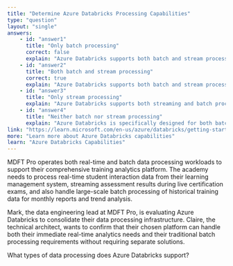 ```yaml
---
title: "Determine Azure Databricks Processing Capabilities"
type: "question"
layout: "single"
answers:
    - id: "answer1"
      title: "Only batch processing"
      correct: false
      explain: "Azure Databricks supports both batch and stream processing capabilities. It can handle real-time data processing, event streaming from services like Azure Event Hubs, and traditional batch processing workloads."
    - id: "answer2"
      title: "Both batch and stream processing"
      correct: true
      explain: "Azure Databricks supports both batch and stream processing capabilities. It can handle real-time data streaming from services like Azure Event Hubs and IoT devices, as well as traditional batch processing of large datasets."
    - id: "answer3"
      title: "Only stream processing"
      explain: "Azure Databricks supports both streaming and batch processing. While it excels at real-time stream processing, it is equally capable of handling large-scale batch processing workloads."
    - id: "answer4"
      title: "Neither batch nor stream processing"
      explain: "Azure Databricks is specifically designed for both batch and stream processing workloads, making it suitable for comprehensive data analytics and processing scenarios."
link: "https://learn.microsoft.com/en-us/azure/databricks/getting-started/concepts"
more: "Learn more about Azure Databricks capabilities"
learn: "Azure Databricks Capabilities"
---
```


MDFT Pro operates both real-time and batch data processing workloads to support their comprehensive training analytics platform. The academy needs to process real-time student interaction data from their learning management system, streaming assessment results during live certification exams, and also handle large-scale batch processing of historical training data for monthly reports and trend analysis.

Mark, the data engineering lead at MDFT Pro, is evaluating Azure Databricks to consolidate their data processing infrastructure. Claire, the technical architect, wants to confirm that their chosen platform can handle both their immediate real-time analytics needs and their traditional batch processing requirements without requiring separate solutions.

What types of data processing does Azure Databricks support?
